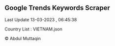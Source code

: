

## Google Trends Keywords Scraper 
 
Last Update 13-03-2023 , 06:45:38

Country List :
VIETNAM.json



© Abdul Muttaqin 
